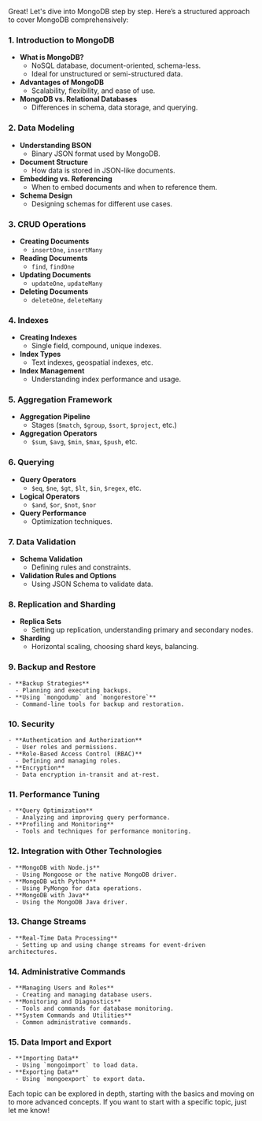 Great! Let's dive into MongoDB step by step. Here’s a structured approach to cover MongoDB comprehensively:

### 1. **Introduction to MongoDB**
   - **What is MongoDB?**
     - NoSQL database, document-oriented, schema-less.
     - Ideal for unstructured or semi-structured data.
   - **Advantages of MongoDB**
     - Scalability, flexibility, and ease of use.
   - **MongoDB vs. Relational Databases**
     - Differences in schema, data storage, and querying.

### 2. **Data Modeling**
   - **Understanding BSON**
     - Binary JSON format used by MongoDB.
   - **Document Structure**
     - How data is stored in JSON-like documents.
   - **Embedding vs. Referencing**
     - When to embed documents and when to reference them.
   - **Schema Design**
     - Designing schemas for different use cases.

### 3. **CRUD Operations**
   - **Creating Documents**
     - `insertOne`, `insertMany`
   - **Reading Documents**
     - `find`, `findOne`
   - **Updating Documents**
     - `updateOne`, `updateMany`
   - **Deleting Documents**
     - `deleteOne`, `deleteMany`

### 4. **Indexes**
   - **Creating Indexes**
     - Single field, compound, unique indexes.
   - **Index Types**
     - Text indexes, geospatial indexes, etc.
   - **Index Management**
     - Understanding index performance and usage.

### 5. **Aggregation Framework**
   - **Aggregation Pipeline**
     - Stages (`$match`, `$group`, `$sort`, `$project`, etc.)
   - **Aggregation Operators**
     - `$sum`, `$avg`, `$min`, `$max`, `$push`, etc.

### 6. **Querying**
   - **Query Operators**
     - `$eq`, `$ne`, `$gt`, `$lt`, `$in`, `$regex`, etc.
   - **Logical Operators**
     - `$and`, `$or`, `$not`, `$nor`
   - **Query Performance**
     - Optimization techniques.

### 7. **Data Validation**
   - **Schema Validation**
     - Defining rules and constraints.
   - **Validation Rules and Options**
     - Using JSON Schema to validate data.

### 8. **Replication and Sharding**
   - **Replica Sets**
     - Setting up replication, understanding primary and secondary nodes.
   - **Sharding**
     - Horizontal scaling, choosing shard keys, balancing.

### 9. **Backup and Restore**
    - **Backup Strategies**
      - Planning and executing backups.
    - **Using `mongodump` and `mongorestore`**
      - Command-line tools for backup and restoration.

### 10. **Security**
    - **Authentication and Authorization**
      - User roles and permissions.
    - **Role-Based Access Control (RBAC)**
      - Defining and managing roles.
    - **Encryption**
      - Data encryption in-transit and at-rest.

### 11. **Performance Tuning**
    - **Query Optimization**
      - Analyzing and improving query performance.
    - **Profiling and Monitoring**
      - Tools and techniques for performance monitoring.

### 12. **Integration with Other Technologies**
    - **MongoDB with Node.js**
      - Using Mongoose or the native MongoDB driver.
    - **MongoDB with Python**
      - Using PyMongo for data operations.
    - **MongoDB with Java**
      - Using the MongoDB Java driver.

### 13. **Change Streams**
    - **Real-Time Data Processing**
      - Setting up and using change streams for event-driven architectures.

### 14. **Administrative Commands**
    - **Managing Users and Roles**
      - Creating and managing database users.
    - **Monitoring and Diagnostics**
      - Tools and commands for database monitoring.
    - **System Commands and Utilities**
      - Common administrative commands.

### 15. **Data Import and Export**
    - **Importing Data**
      - Using `mongoimport` to load data.
    - **Exporting Data**
      - Using `mongoexport` to export data.

Each topic can be explored in depth, starting with the basics and moving on to more advanced concepts. If you want to start with a specific topic, just let me know!